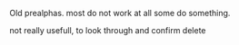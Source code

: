 Old prealphas.
most do not work at all
some do something.

not really usefull, to look through and confirm delete
